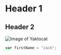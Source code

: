 # Header 1
## Header 2

![Image of Yaktocat](https://octodex.github.com/images/yaktocat.png)

``` javascript
var firstName = "zack";
```
